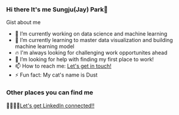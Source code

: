 ### Hi there It's me Sungju(Jay) Park👋

Gist about me

- 🔭 I’m currently working on data science and machine learning
- 🌱 I’m currently learning to master data visualization and building machine learning model
- 🔥  I'm always looking for challenging work opportunites ahead
- 🤔 I’m looking for help with finding my first place to work!
- 📫 How to reach me: <a href='mailto:parksungju90@gmail.com'>Let's get in touch!</a>
- ⚡ Fun fact: My cat's name is Dust
### Other places you can find me

🤝🏼🤝🏼[Let's get LinkedIn connected!!](https://www.linkedin.com/in/sungjupark0712/)
